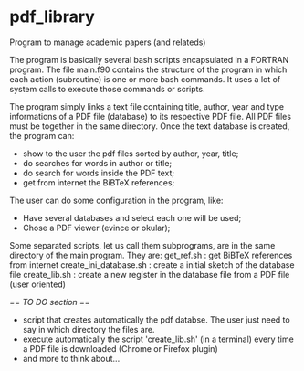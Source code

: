 # pdf_library
Program to manage academic papers (and relateds) 

The program is basically several bash scripts encapsulated in a FORTRAN program. 
The file main.f90 contains the structure of the program in which each action (subroutine) is one or more bash commands. It uses a lot of system calls to execute those commands or scripts.

The program simply links a text file containing title, author, year and type informations of a PDF file (database) to its respective PDF file.
All PDF files must be together in the same directory.
Once the text database is created, the program can:
* show to the user the pdf files sorted by author, year, title;
* do searches for words in author or title;
* do search for words inside the PDF text;
* get from internet the BiBTeX references;

The user can do some configuration in the program, like:
* Have several databases and select each one will be used;
* Chose a PDF viewer (evince or okular);

Some separated scripts, let us call them subprograms, are in the same directory of the main program. They are:
get_ref.sh              : get BiBTeX references from internet 
create_ini_database.sh  : create a initial sketch of the database file 
create_lib.sh           : create a new register in the database file from a PDF file (user oriented)

*== TO DO section ==*
- script that creates automatically the pdf databse. The user just need to say in which directory the files are.
- execute automatically the script 'create_lib.sh' (in a terminal) every time a PDF file is downloaded (Chrome or Firefox plugin)
- and more to think about...
